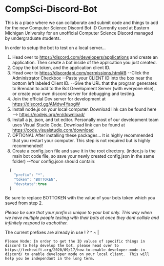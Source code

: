 # CompSci-Discord-Bot
This is a place where we can collaborate and submit code and things to add for the new Computer Science Discord Bot :D
Currently used at Eastern Michigan University for an unofficial Computer Science Discord managed by undergraduate students.

In order to setup the bot to test on a local server...
1. Head over to https://discord.com/developers/applications and create an application.  Then create a bot inside of the application you just created.
2. Copy the bot token, and the application client ID.
3. Head over to https://discordapi.com/permissions.html#8
  --Click the Administrator Checkbox
  --Paste your CLIENT ID into the box near the bottom left labeled Client ID.
  --Give the URL that the program generates to Brendan to add to the Bot Development Server (with everyone else), or create your own discord server for debugging and testing.
4. Join the official Dev server for development at https://discord.gg/AMdw4YapgW
5. Install node.js on your local computer.  Download link can be found here --> https://nodejs.org/en/download/
6. Install a js, json, and txt editor.  Personally most of our development team uses Visual Studio Code.  Download link can be found at https://code.visualstudio.com/download
7. OPTIONAL After installing these packages... It is highly recommended that you restart your computer.  This step is not required but is highly recommended!
8. Create a config.json file and save it in the root directory.  (index.js is the main bot code file, so save your newly created config.json in the same folder)
  --Your config.json should contain:
```javascript
  {
	"prefix": "*",
	"token": "BOTTOKEN",
	"devstate":true
  }
```
Be sure to replace BOTTOKEN with the value of your bots token which you saved from step 2.


*Please be sure that your prefix is unique to your bot only.  This way when we have multiple people testing with their bots at once they dont collide and infinitely respond to eachother.*

The current prefixes are already in use ! ? ^ ~ |



```
Please Node: In order to get the ID values of specific things in discord to help develop the bot, please head over to https://techswift.org/2020/09/17/how-to-enable-developer-mode-in-discord/ to enable developer mode on your local client.  This will help you be independant in the long term.
```

